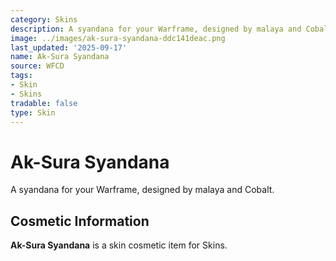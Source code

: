 ```yaml
---
category: Skins
description: A syandana for your Warframe, designed by malaya and Cobalt.
image: ../images/ak-sura-syandana-ddc141deac.png
last_updated: '2025-09-17'
name: Ak-Sura Syandana
source: WFCD
tags:
- Skin
- Skins
tradable: false
type: Skin
---
```


# Ak-Sura Syandana

A syandana for your Warframe, designed by malaya and Cobalt.

## Cosmetic Information

**Ak-Sura Syandana** is a skin cosmetic item for Skins.

